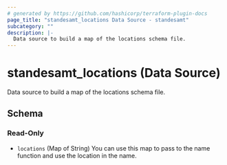 ```yaml
---
# generated by https://github.com/hashicorp/terraform-plugin-docs
page_title: "standesamt_locations Data Source - standesamt"
subcategory: ""
description: |-
  Data source to build a map of the locations schema file.
---
```


# standesamt_locations (Data Source)

Data source to build a map of the locations schema file.



<!-- schema generated by tfplugindocs -->
## Schema

### Read-Only

- `locations` (Map of String) You can use this map to pass to the name function and use the location in the name.
